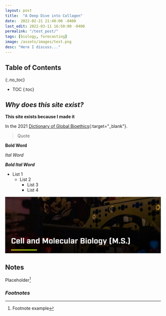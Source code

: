 ```yaml
---
layout: post
title:  "A Deep Dive into Collagen"
date:  2022-02-21 21:40:00 -0400
last_edit: 2022-03-11 16:50:00 -0400
permalink: "/test_post/"
tags: [biology, forecasting]
image: /assets/images/test.png
desc: "Here I discuss..."
---
```


## Table of Contents
{:.no_toc}
* TOC
{:toc}

## *Why does this site exist?*
__This site exists because I made it__

[inline_link]: https://graduateschool.colostate.edu/programs/cell-and-molecular-biology-ms/ "https://graduateschool.colostate.edu/programs/cell-and-molecular-biology-ms/"

In the 2021 [Dictionary of Global Bioethics][inline_link]{:target="_blank"}.

<!-- Comment  -->

> Quote

__Bold Word__

_Ital Word_

___Bold Ital Word___

- List 1
    - List 2
        - List 3
        - List 4


![](/assets/images/test.png)


## Notes

Placeholder[^1]

### *Footnotes*

[^1]: Footnote example

